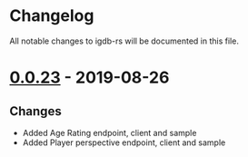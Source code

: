# Changelog

All notable changes to igdb-rs will be documented in this file.

# [0.0.23] - 2019-08-26

## Changes

- Added Age Rating endpoint, client and sample
- Added Player perspective endpoint, client and sample

[0.0.23]: https://github.com/carloslanderas/igdb-rs/compare/0.0.22...0.0.23
